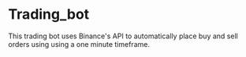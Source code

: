 # Trading_bot
This trading bot uses Binance's API to automatically place buy and sell orders using using a one minute timeframe.
